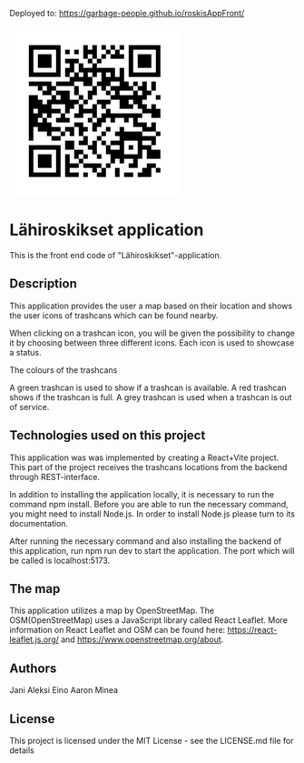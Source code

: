 Deployed to: https://garbage-people.github.io/roskisAppFront/

![QRcode to GitHub Pages deployment](https://github.com/Garbage-people/roskisAppFront/blob/main/public/images/QRcodeLink.png)

# Lähiroskikset application
This is the front end code of "Lähiroskikset"-application.

## Description
This application provides the user a map based on their location and shows the user icons of trashcans which can be found nearby. 

When clicking on a trashcan icon, you will be given the possibility to change it by choosing between three different icons. Each icon is used to showcase a status. 

The colours of the trashcans

A green trashcan is used to show if a trashcan is available.
A red trashcan shows if the trashcan is full.
A grey trashcan is used when a trashcan is out of service.

## Technologies used on this project
This application was was implemented by creating a React+Vite project. This part of the project receives the trashcans locations from the backend through REST-interface.

In addition to installing the application locally, it is necessary to run the command npm install. Before you are able to run the necessary command, you might need to install Node.js. In order to install Node.js please turn to its documentation.

After running the necessary command and also installing the backend of this application, run npm run dev to start the application. The port which will be called is localhost:5173.

## The map
This application utilizes a map by OpenStreetMap. The OSM(OpenStreetMap) uses a JavaScript library called React Leaflet. More information on React Leaflet and OSM can be found here: https://react-leaflet.js.org/ and https://www.openstreetmap.org/about.

## Authors
Jani
Aleksi
Eino
Aaron
Minea

## License
This project is licensed under the MIT License - see the LICENSE.md file for details
